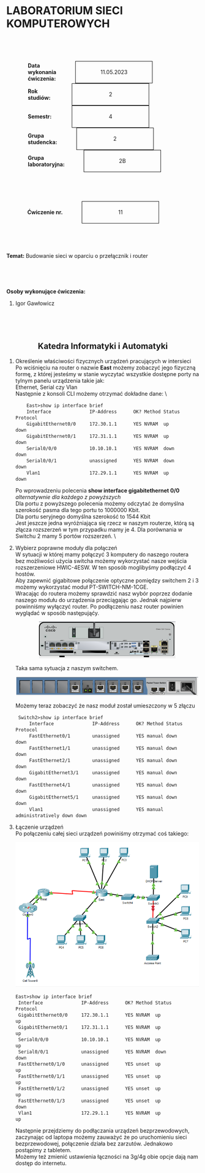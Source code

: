 <style>
h1,h2,h3,h4 {
    border-bottom: 0;
    display:flex;
    flex-direction: column;
    align-items: center;
      }
      
centerer{
    display: grid;
    grid-template-columns: 6fr 1fr 4fr;
    grid-template-rows: 1fr;

}
rectangle{
    border: 1px solid black;
    margin: 0px 50px 0px 50px;
    width: 200px;
    height: 4em;
    display: flex;
    flex-direction: column;
    align-items: center;
    justify-items: center;
}
Ltext{
    margin: auto auto auto 0;
    font-weight: bold;
    margin-left: 4em
}
Rtext{
    margin: auto;
}

row {
    display: flex;
    flex-direction: row;
    align-items: center;
    justify-content: center; 
}
 </style>
<h1>LABORATORIUM SIECI KOMPUTEROWYCH</h1>

&nbsp;

&nbsp;

<style>

</style>

<centerer>
    <Ltext>Data wykonania ćwiczenia:</Ltext>
    <div align="center">
        <rectangle>
            <Rtext>11.05.2023</Rtext>
        </rectangle>
    </div>
</centerer>

<centerer>
    <Ltext>Rok studiów:</Ltext>
    <div align="center">
        <rectangle>
            <Rtext>2</Rtext>
        </rectangle>
    </div>
</centerer>

<centerer>
    <Ltext>Semestr:</Ltext>
    <div align="center">
        <rectangle>
            <Rtext>4</Rtext>
        </rectangle>
    </div>
</centerer>

<centerer>
    <Ltext>Grupa studencka:</Ltext>
    <div align="center">
        <rectangle>
            <Rtext>2</Rtext>
        </rectangle>
    </div>
</centerer>

<centerer>
    <Ltext>Grupa laboratoryjna:</Ltext>
    <div align="center">
        <rectangle>
            <Rtext>2B</Rtext>
        </rectangle>
    </div>
</centerer>

&nbsp;

&nbsp;

<row>
    <b>Ćwiczenie nr.</b>
    <rectangle>
        <Rtext>11</Rtext>
    </rectangle>
</row>

&nbsp;

&nbsp;

<b>Temat: </b> Budowanie sieci w oparciu o przełącznik i router

&nbsp;

&nbsp;

<b>Osoby wykonujące ćwiczenia: </b>

1. Igor Gawłowicz

&nbsp;

&nbsp;

<h2 >Katedra Informatyki i Automatyki</h1>

<div style="page-break-after: always;"></div>

1. Określenie właściwości fizycznych urządzeń pracujących w intersieci \
   Po wciśnięciu na router o nazwie **East** możemy zobaczyć jego fizyczną formę, z której jesteśmy w stanie wyczytać wszystkie dostępne porty na tylnym panelu urządzenia takie jak: \
   Ethernet, Serial czy Vlan \
   Następnie z konsoli CLI możemy otrzymać dokładne dane: \

   ```
       East>show ip interface brief
       Interface              IP-Address      OK? Method Status                Protocol
       GigabitEthernet0/0     172.30.1.1      YES NVRAM  up                    down
       GigabitEthernet0/1     172.31.1.1      YES NVRAM  up                    down
       Serial0/0/0            10.10.10.1      YES NVRAM  down                  down
       Serial0/0/1            unassigned      YES NVRAM  down                  down
       Vlan1                  172.29.1.1      YES NVRAM  up                    down
   ```

   Po wprowadzeniu polecenia **show interface gigabitethernet 0/0** _alternatywnie dla każdego z powyższych_ \
   Dla portu z powyższego polecenia możemy odczytać że domyślna szerokość pasma dla tego portu to 1000000 Kbit. \
   Dla portu seryjnego domyślna szerokość to 1544 Kbit \
   Jest jeszcze jedna wyróżniająca się rzecz w naszym routerze, którą są złącza rozszerzeń w tym przypadku mamy je 4.
   Dla porównania w Switchu 2 mamy 5 portów rozszerzeń. \

2. Wybierz poprawne moduły dla połączeń \
   W sytuacji w której mamy połączyć 3 komputery do naszego routera bez możliwości użycia switcha możemy
   wykorzystać nasze wejścia rozszerzeniowe HWIC-4ESW. W ten sposób moglibyśmy podłączyć 4 hostów. \
   Aby zapewnić gigabitowe połączenie optyczne pomiędzy switchem 2 i 3 możemy wykorzystać moduł PT-SWITCH-NM-1CGE. \
   Wracając do routera możemy sprawdzić nasz wybór poprzez dodanie naszego modułu do urządzenia przeciągając go.
   Jednak najpierw powinniśmy wyłączyć router. Po podłączeniu nasz router powinien wyglądać w sposób następująćy.

   <div align="center">
   <img src="z1.png"/>
   </div>

   Taka sama sytuacja z naszym switchem.

   <div align="center">
   <img src="z2.png"/>
   </div>

   Możemy teraz zobaczyć że nasz moduł został umieszczony w 5 złączu

   ```
    Switch2>show ip interface brief
        Interface              IP-Address      OK? Method Status                Protocol
        FastEthernet0/1        unassigned      YES manual down                  down
        FastEthernet1/1        unassigned      YES manual down                  down
        FastEthernet2/1        unassigned      YES manual down                  down
        GigabitEthernet3/1     unassigned      YES manual down                  down
        FastEthernet4/1        unassigned      YES manual down                  down
        GigabitEthernet5/1     unassigned      YES manual down                  down
        Vlan1                  unassigned      YES manual administratively down down
   ```

3. Łączenie urządzeń \
    Po połączeniu całej sieci urządzeń powiniśmy otrzymać coś takiego:

    <div align="center">
   <img src="z3.png"/>
   </div>

   ```
   East>show ip interface brief
    Interface              IP-Address      OK? Method Status                Protocol
    GigabitEthernet0/0     172.30.1.1      YES NVRAM  up                    up
    GigabitEthernet0/1     172.31.1.1      YES NVRAM  up                    up
    Serial0/0/0            10.10.10.1      YES NVRAM  up                    up
    Serial0/0/1            unassigned      YES NVRAM  down                  down
    FastEthernet0/1/0      unassigned      YES unset  up                    up
    FastEthernet0/1/1      unassigned      YES unset  up                    up
    FastEthernet0/1/2      unassigned      YES unset  up                    up
    FastEthernet0/1/3      unassigned      YES unset  up                    down
    Vlan1                  172.29.1.1      YES NVRAM  up                    up
   ```

   Następnie przejdziemy do podłączania urządzeń bezprzewodowych, zaczynając od laptopa możemy zauważyć że po
   uruchomieniu sieci bezprzewodowej, połączenie działa bez zarzutów. Jednakowo postąpimy z tabletem. \
    Możemy też zmienić ustawienia łączności na 3g/4g obie opcje dają nam dostęp do internetu.
